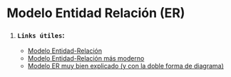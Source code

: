# Modelo Entidad Relación (ER)

1. ### **`Links útiles`**:

   - [Modelo Entidad-Relación](https://jorgesanchez.net/manuales/gbd/entidad-relacion.html)
   - [Modelo Entidad-Relación más moderno](https://www.lucidchart.com/pages/es/que-es-un-diagrama-entidad-relacion)
   - [Modelo ER muy bien explicado (y con la doble forma de diagrama)](https://pablodelgadoflores.com/el-modelo-entidad-relacion/#:~:text=En%20el%20Modelo%20E%2DR%20se,multivaluados%20y%20almacenados%20o%20derivados.)
